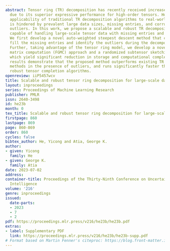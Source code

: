 ```yaml
---
abstract: Tensor ring (TR) decomposition has recently received increased attention
  due to its superior expressive performance for high-order tensors. However, the
  applicability of traditional TR decomposition algorithms to real-world applications
  is hindered by prevalent large data sizes, missing entries, and corruption with
  outliers. In this work, we propose a scalable and robust TR decomposition algorithm
  capable of handling large-scale tensor data with missing entries and gross corruptions.
  We first develop a novel auto-weighted steepest descent method that can adaptively
  fill the missing entries and identify the outliers during the decomposition process.
  Further, taking advantage of the tensor ring model, we develop a novel fast Gram
  matrix computation (FGMC) approach and a randomized subtensor sketching (RStS) strategy
  which yield significant reduction in storage and computational complexity. Experimental
  results demonstrate that the proposed method outperforms existing TR decomposition
  methods in the presence of outliers, and runs significantly faster than existing
  robust tensor completion algorithms.
openreview: iiP5457wcv
title: Scalable and robust tensor ring decomposition for large-scale data
layout: inproceedings
series: Proceedings of Machine Learning Research
publisher: PMLR
issn: 2640-3498
id: he23b
month: 0
tex_title: Scalable and robust tensor ring decomposition for large-scale data
firstpage: 860
lastpage: 869
page: 860-869
order: 860
cycles: false
bibtex_author: He, Yicong and Atia, George K.
author:
- given: Yicong
  family: He
- given: George K.
  family: Atia
date: 2023-07-02
address:
container-title: Proceedings of the Thirty-Ninth Conference on Uncertainty in Artificial
  Intelligence
volume: '216'
genre: inproceedings
issued:
  date-parts:
  - 2023
  - 7
  - 2
pdf: https://proceedings.mlr.press/v216/he23b/he23b.pdf
extras:
- label: Supplementary PDF
  link: https://proceedings.mlr.press/v216/he23b/he23b-supp.pdf
# Format based on Martin Fenner's citeproc: https://blog.front-matter.io/posts/citeproc-yaml-for-bibliographies/
---
```

